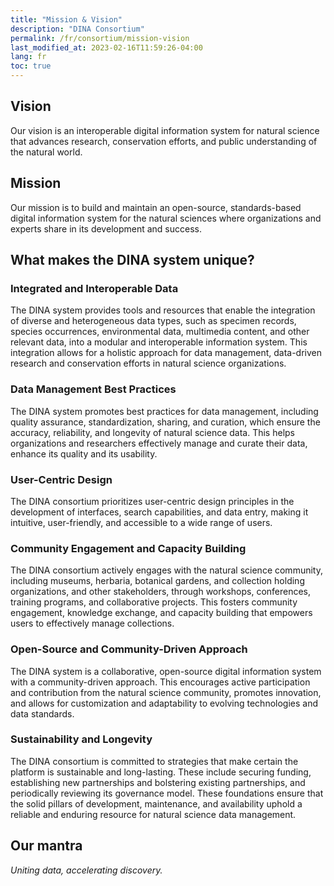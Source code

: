 ```yaml
---
title: "Mission & Vision"
description: "DINA Consortium"
permalink: /fr/consortium/mission-vision
last_modified_at: 2023-02-16T11:59:26-04:00
lang: fr
toc: true
---
```


## Vision

Our vision is an interoperable digital information system for natural science that advances research, conservation efforts, and public understanding of the natural world.

## Mission

Our mission is to build and maintain an open-source, standards-based digital information system for the natural sciences where organizations and experts share in its development and success.

## What makes the DINA system unique?

### Integrated and Interoperable Data

The DINA system provides tools and resources that enable the integration of diverse and heterogeneous data types, such as specimen records, species occurrences, environmental data, multimedia content, and other relevant data, into a modular and interoperable information system. This integration allows for a holistic approach for data management, data-driven research and conservation efforts in natural science organizations.

### Data Management Best Practices

The DINA system promotes best practices for data management, including quality assurance, standardization, sharing, and curation, which ensure the accuracy, reliability, and longevity of natural science data. This helps organizations and researchers effectively manage and curate their data, enhance its quality and its usability.

### User-Centric Design

The DINA consortium prioritizes user-centric design principles in the development of interfaces, search capabilities, and data entry, making it intuitive, user-friendly, and accessible to a wide range of users.

### Community Engagement and Capacity Building

The DINA consortium actively engages with the natural science community, including museums, herbaria, botanical gardens, and collection holding organizations, and other stakeholders, through workshops, conferences, training programs, and collaborative projects. This fosters community engagement, knowledge exchange, and capacity building that empowers users to effectively manage collections.

### Open-Source and Community-Driven Approach

The DINA system is a collaborative, open-source digital information system with a community-driven approach. This encourages active participation and contribution from the natural science community, promotes innovation, and allows for customization and adaptability to evolving technologies and data standards.

### Sustainability and Longevity

The DINA consortium is committed to strategies that make certain the platform is sustainable and long-lasting. These include securing funding, establishing new partnerships and bolstering existing partnerships, and periodically reviewing its governance model. These foundations ensure that the solid pillars of development, maintenance, and availability uphold a reliable and enduring resource for natural science data management.

## Our mantra

*Uniting data, accelerating discovery.*
